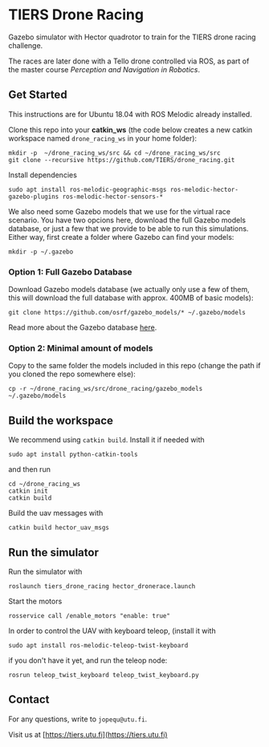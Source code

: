 # TIERS Drone Racing 

Gazebo simulator with Hector quadrotor to train for the TIERS drone racing challenge. 

The races are later done with a Tello drone controlled via ROS, as part of the master course *Perception and Navigation in Robotics*.

## Get Started

This instructions are for Ubuntu 18.04 with ROS Melodic already installed.

Clone this repo into your **catkin_ws** (the code below creates a new catkin workspace named `drone_racing_ws` in your home folder):

```
mkdir -p  ~/drone_racing_ws/src && cd ~/drone_racing_ws/src
git clone --recursive https://github.com/TIERS/drone_racing.git
```

Install dependencies

```
sudo apt install ros-melodic-geographic-msgs ros-melodic-hector-gazebo-plugins ros-melodic-hector-sensors-*
```

We also need some Gazebo models that we use for the virtual race scenario. You have two opcions here, download the full Gazebo models database, or just a few that we provide to be able to run this simulations. Either way, first create a folder where Gazebo can find your models:

```
mkdir -p ~/.gazebo
```

### Option 1: Full Gazebo Database

Download Gazebo models database (we actually only use a few of them, this will download the full database with approx. 400MB of basic models):

```
git clone https://github.com/osrf/gazebo_models/* ~/.gazebo/models
```

Read more about the Gazebo database [here](http://gazebosim.org/tutorials?tut=model_structure&cat=build_robot).

### Option 2: Minimal amount of models

Copy to the same folder the models included in this repo (change the path if you cloned the repo somewhere else):

```
cp -r ~/drone_racing_ws/src/drone_racing/gazebo_models ~/.gazebo/models
```


## Build the workspace

We recommend using `catkin build`. Install it if needed with

```
sudo apt install python-catkin-tools
```

and then run

```
cd ~/drone_racing_ws
catkin init
catkin build
```

Build the uav messages with
```
catkin build hector_uav_msgs
```

## Run the simulator

Run the simulator with

```
roslaunch tiers_drone_racing hector_dronerace.launch
```

Start the motors
```
rosservice call /enable_motors "enable: true"
```

In order to control the UAV with keyboard teleop, (install it with
```
sudo apt install ros-melodic-teleop-twist-keyboard
``` 

if you don't have it yet, and run the teleop node:
```
rosrun teleop_twist_keyboard teleop_twist_keyboard.py
```

## Contact

For any questions, write to `jopequ@utu.fi`.

Visit us at [https://tiers.utu.fi](https://tiers.utu.fi)
